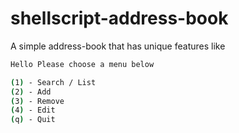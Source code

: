 # shellscript-address-book
A simple address-book that has unique features like 

```sh
Hello Please choose a menu below 

(1) - Search / List
(2) - Add
(3) - Remove
(4) - Edit
(q) - Quit
```

